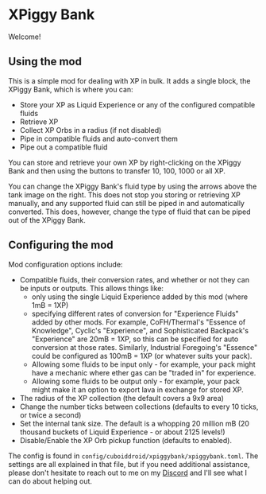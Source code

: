 # XPiggy Bank

Welcome! 

## Using the mod

This is a simple mod for dealing with XP in bulk. It adds a single block, the 
XPiggy Bank, which is where you can:

- Store your XP as Liquid Experience or any of the configured compatible fluids
- Retrieve XP
- Collect XP Orbs in a radius (if not disabled)
- Pipe in compatible fluids and auto-convert them
- Pipe out a compatible fluid

You can store and retrieve your own XP by right-clicking on the XPiggy Bank and then using the buttons to transfer 10, 100, 1000 or all XP. 

You can change the XPiggy Bank's fluid type by using the arrows above the tank image on the right. This does not stop you storing or retrieving 
XP manually, and any supported fluid can still be piped in and automatically converted. This does, however, change the type of fluid that can 
be piped out of the XPiggy Bank.

## Configuring the mod

Mod configuration options include:

- Compatible fluids, their conversion rates, and whether or not they can be inputs or 
  outputs. This allows things like:
    - only using the single Liquid Experience added by this mod (where 1mB = 1XP)
    - specifying different rates of conversion for "Experience Fluids" added by other 
      mods. For example, CoFH/Thermal's "Essence of Knowledge", Cyclic's "Experience",
      and Sophisticated Backpack's "Experience" are 20mB = 1XP, so this can be specified 
      for auto conversion at those rates. Similarly, Industrial Foregoing's "Essence" 
      could be configured as 100mB = 1XP (or whatever suits your pack).
    - Allowing some fluids to be input only - for example, your pack might have a 
      mechanic where ether gas can be "traded in" for experience.
    - Allowing some fluids to be output only - for example, your pack might make it
      an option to export lava in exchange for stored XP.
- The radius of the XP collection (the default covers a 9x9 area)
- Change the number ticks between collections (defaults to every 10 ticks, or twice a second)
- Set the internal tank size. The default is a whopping 20 million mB (20 thousand buckets of 
  Liquid Experience - or about 2125 levels!)
- Disable/Enable the XP Orb pickup function (defaults to enabled).

The config is found in `config/cuboiddroid/xpiggybank/xpiggybank.toml`. The settings are all
explained in that file, but if you need additional assistance, please don't hesitate to
reach out to me on my [Discord](https://discord.gg/j9zWKFuBtU) and I'll see what I can do 
about helping out.